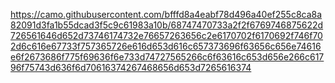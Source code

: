 https://camo.githubusercontent.com/bfffd8a4eabf78d496a40ef255c8ca8a82091d3fa1b55dcad3f5c9c61983a10b/68747470733a2f2f6769746875622d726561646d652d73746174732e76657263656c2e6170702f6170692f746f702d6c616e67733f757365726e616d653d616c657373696f63656c656e74616e6f2673686f775f69636f6e733d74727565266c6f63616c653d656e266c61796f75743d636f6d70616374267468656d653d7265616374
